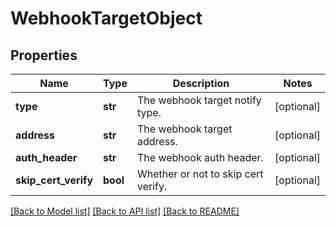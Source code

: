 # WebhookTargetObject

## Properties
Name | Type | Description | Notes
------------ | ------------- | ------------- | -------------
**type** | **str** | The webhook target notify type. | [optional] 
**address** | **str** | The webhook target address. | [optional] 
**auth_header** | **str** | The webhook auth header. | [optional] 
**skip_cert_verify** | **bool** | Whether or not to skip cert verify. | [optional] 

[[Back to Model list]](../README.md#documentation-for-models) [[Back to API list]](../README.md#documentation-for-api-endpoints) [[Back to README]](../README.md)

